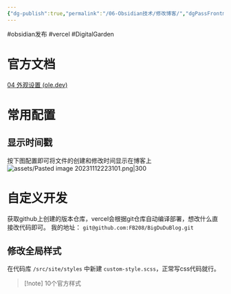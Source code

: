 ```yaml
---
{"dg-publish":true,"permalink":"/06-Obsidian技术/修改博客/","dgPassFrontmatter":true,"created":"2023-11-13T08:10:03.120+08:00","updated":"2023-12-27T08:56:16.000+08:00"}
---
```


#obsidian发布 #vercel #DigitalGarden

# 官方文档
[04 外观设置 (ole.dev)](https://dg-docs.ole.dev/getting-started/04-appearance-settings/)

# 常用配置

## 显示时间戳
按下图配置即可将文件的创建和修改时间显示在博客上
![assets/Pasted image 20231112223101.png|300](/img/user/assets/Pasted%20image%2020231112223101.png)

# 自定义开发
获取github上创建的版本仓库，vercel会根据git仓库自动编译部署，想改什么直接改代码即可。
我的地址： `git@github.com:FB208/BigDuDuBlog.git`
## 修改全局样式
在代码库 `/src/site/styles` 中新建 `custom-style.scss`，正常写css代码就行。


> [!note] 10个官方样式
